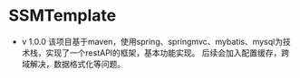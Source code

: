 # SSMTemplate

* v 1.0.0
该项目基于maven，使用spring、springmvc、mybatis、mysql为技术栈，实现了一个restAPI的框架，基本功能实现。
后续会加入配置缓存，跨域解决，数据格式化等问题。
